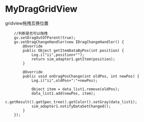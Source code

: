 # MyDragGridView
gridview拖拽互换位置

        //判断是否可以拖拽
        gv.setDragOutOfParent(true);
        gv.setDragChangeHandler(new IDragChangeHandler() {
            @Override
            public Object getItemDataByPos(int position) {
                Log.i("ii",position+"");
                return sim_adapter1.getItem(position);
            }

            @Override
            public void onDragPosChange(int oldPos, int newPos) {
                Log.i("ii",oldPos+":"+newPos);

                Object item = data_list1.remove(oldPos);
                data_list1.add(newPos, item);
                c.getResult().getSpec_tree().getColor().setGray(data_list1);
                sim_adapter1.notifyDataSetChanged();
            }
        });
